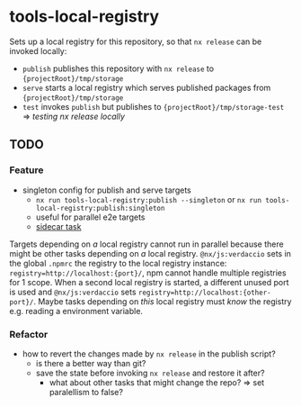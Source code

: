 # tools-local-registry

Sets up a local registry for this repository, so that `nx release` can be invoked locally:

- `publish` publishes this repository with `nx release` to `{projectRoot}/tmp/storage`
- `serve` starts a local registry which serves published packages from `{projectRoot}/tmp/storage`
- `test` invokes `publish` but publishes to `{projectRoot}/tmp/storage-test` => _testing nx release locally_

## TODO

### Feature

- singleton config for publish and serve targets
  - `nx run tools-local-registry:publish --singleton` or `nx run tools-local-registry:publish:singleton`
  - useful for parallel e2e targets
  - [sidecar task](https://github.com/nrwl/nx/discussions/23273)

Targets depending on _a_ local registry cannot run in parallel because there might be other tasks depending on _a_ local registry. `@nx/js:verdaccio` sets in the global `.npmrc` the registry to the local registry instance: `registry=http://localhost:{port}/`, npm cannot handle multiple registries for 1 scope. When a second local registry is started, a different unused port is used and `@nx/js:verdaccio` sets `registry=http://localhost:{other-port}/`. Maybe tasks depending on _this_ local registry must _know_ the registry e.g. reading a environment variable.

### Refactor

- how to revert the changes made by `nx release` in the publish script?
  - is there a better way than git?
  - save the state before invoking `nx release` and restore it after?
    - what about other tasks that might change the repo? => set paralellism to false?
